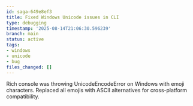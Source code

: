 ```yaml
---
id: saga-649e8ef3
title: Fixed Windows Unicode issues in CLI
type: debugging
timestamp: '2025-08-14T21:06:30.596239'
branch: main
status: active
tags:
- windows
- unicode
- bug
files_changed: []
---
```


Rich console was throwing UnicodeEncodeError on Windows with emoji characters. Replaced all emojis with ASCII alternatives for cross-platform compatibility.
